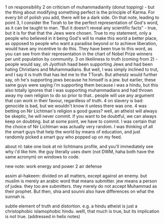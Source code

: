 1 on responsibility
2 on criticism of muhammadianity (donut topping) - but the thing about modifying something perfect is the principle of Karma.  For every bit of polish you add, there will be a dark side. On that note, leading to point 3, I consider the Torah to be the perfect representation of God's word, as it can be taught to man. "But it doesn't reveal any scientific facts" - true, but it is for that that the Jews were chosen. True to my statement, only a people who believed in it being God's will to make this world a better place, as opposed to people who want a paradise beyond or to achieve liberation, would have any incentive to do this. They have been true to this word, as you can see from their representation in the chart of Nobel Prize winners per unit population by community.
3 on likeliiness to truth (coming from 2) - people would say, oh Jyothish haad been supporting Jews and had been hating Christians and Muhammadians. But well, I was simply inclined to trut, and I say it is truth that has led me to the TTorah. But atheistz would further say, oh he's supporting jews because he himself is a jew. but earlier, these same guys were saying i'm supporting them because i was a hindu, but this also totally ignores that i was supporting muhammadians and had thrown away my own religion to do so prior to that.. people will use any argument that can work in their favour, regardless of truth.
4 on slavery is bad: genocide is bad, but we wouldn't know it unless there was one.
4 was betting on Nir Lichtman's religion a good guess? well, an atheist will always be skeptic, he will never commit. if you want to be doubtful, we can always keep on doubting. but at some point, we have to commit. I was certain that the choice of Nir Lichtman  was actually very random. I was thinking of all the smart guys that help the world by means of education, and just randomly picked a smart guy who popped up on my feed.

about nl: take one look at nir lichtmans profile, and you'll immediately see why i'd like him. the guy literally uses dwm (not DWM, haha both have the same acronym) on windows to code.

new note: work energy and power 2
air defense

assim al-hakeem: divided on all matters, except against an enemy. but muslim is merely an arabic word that means submitter. jew means a person of judea.  they too are submitters. they merely do not accept Muhammad as their prophet. But then, shia and sounni also have differences on what the sunnah is. 

subtle element of truth and distortion. e.g. a hindu atheist is just a christophobic islamophobic hindu. welll, that much is true, but  its implication is not true. (addressed in helix notes)